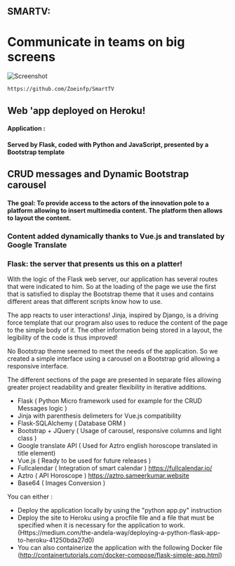 ## SMARTV:

# Communicate in teams on big screens

![Screenshot](https://user-images.githubusercontent.com/15839150/51800588-9cbec280-2231-11e9-96d7-2da9e0438c2c.PNG)

```
https://github.com/Zoeinfp/SmartTV
```
## Web 'app deployed on Heroku!

#### Application :

#### Served by Flask, coded with Python and JavaScript, presented by a Bootstrap template 

## CRUD messages and Dynamic Bootstrap carousel 

#### The goal: To provide access to the actors of the innovation pole to a platform allowing to insert multimedia content. The platform then allows to layout the content.

### Content added dynamically thanks to Vue.js and translated by Google Translate

### Flask: the server that presents us this on a platter!

With the logic of the Flask web server, our application has several routes that were indicated to him. So at the loading of the page we use the first that is satisfied to display the Bootstrap theme that it uses and contains different areas that different scripts know how to use.

The app reacts to user interactions! Jinja, inspired by Django, is a driving force template that our program also uses to reduce the content of the page to the simple body of it. The other information being stored in a layout, the legibility of the code is thus improved!

No Bootstrap theme seemed to meet the needs of the application. So we created a simple interface using a carousel on a Bootstrap grid allowing a responsive interface.


The different sections of the page are presented in separate files allowing greater project readability and greater flexibility in iterative additions.<br>
* Flask  ( Python Micro framework used for example for the CRUD Messages logic )   
* Jinja with parenthesis delimeters for Vue.js compatibility   
* Flask-SQLAlchemy ( Database ORM )  
* Bootstrap + JQuery ( Usage of carousel, responsive columns and light class )  
* Google translate API ( Used for Aztro english horoscope translated in title element)  
* Vue.js ( Ready to be used for future releases )  
* Fullcalendar ( Integration of smart calendar ) https://fullcalendar.io/  
* Aztro ( API Horoscope ) https://aztro.sameerkumar.website  
* Base64 ( Images Conversion )  



You can either : <br>
* Deploy the application locally by using the "python app.py" instruction<br>
* Deploy the site to Heroku using a procfile file and a file that must be specified when it is necessary for the application to work.<br> (Https://medium.com/the-andela-way/deploying-a-python-flask-app-to-heroku-41250bda27d0)<br>
* You can also containerize the application with the following Docker file<br> (http://containertutorials.com/docker-compose/flask-simple-app.html)<br>
